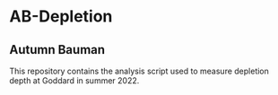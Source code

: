 # AB-Depletion
## Autumn Bauman
This repository contains the analysis script used to measure depletion depth at Goddard in summer 2022.
